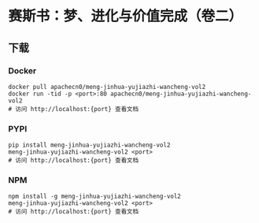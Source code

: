 # 赛斯书：梦、进化与价值完成（卷二）

## 下载

### Docker

```
docker pull apachecn0/meng-jinhua-yujiazhi-wancheng-vol2
docker run -tid -p <port>:80 apachecn0/meng-jinhua-yujiazhi-wancheng-vol2
# 访问 http://localhost:{port} 查看文档
```

### PYPI

```
pip install meng-jinhua-yujiazhi-wancheng-vol2
meng-jinhua-yujiazhi-wancheng-vol2 <port>
# 访问 http://localhost:{port} 查看文档
```

### NPM

```
npm install -g meng-jinhua-yujiazhi-wancheng-vol2
meng-jinhua-yujiazhi-wancheng-vol2 <port>
# 访问 http://localhost:{port} 查看文档
```